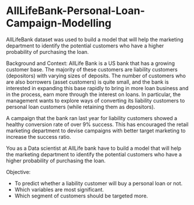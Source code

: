 # AllLifeBank-Personal-Loan-Campaign-Modelling
AllLifeBank dataset was used to build a model that will help the marketing department to identify the potential customers who have a higher probability of purchasing the loan.


Background and Context:
AllLife Bank is a US bank that has a growing customer base. The majority of these customers are liability customers (depositors) with varying sizes of deposits. 
The number of customers who are also borrowers (asset customers) is quite small, and the bank is interested in expanding this base rapidly to bring in more loan 
business and in the process, earn more through the interest on loans. In particular, the management wants to explore ways of converting its liability customers 
to personal loan customers (while retaining them as depositors).

A campaign that the bank ran last year for liability customers showed a healthy conversion rate of over 9% success. This has encouraged the retail marketing 
department to devise campaigns with better target marketing to increase the success ratio.

You as a Data scientist at AllLife bank have to build a model that will help the marketing department to identify the potential customers who have a higher 
probability of purchasing the loan.


Objective:
- To predict whether a liability customer will buy a personal loan or not.
- Which variables are most significant.
- Which segment of customers should be targeted more.
